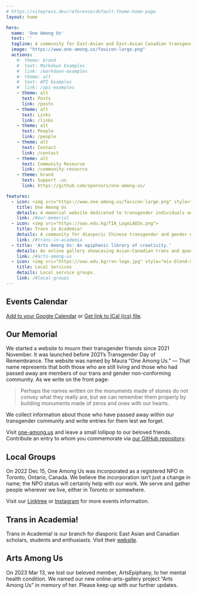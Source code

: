 ```yaml
---
# https://vitepress.dev/reference/default-theme-home-page
layout: home

hero:
  name: 'One Among Us'
  text: ''
  tagline: A community for East-Asian and East-Asian Canadian transgender and gender diverse people.
  image: "https://www.one-among.us/favicon-large.png"
  actions:
    #- theme: brand
    #  text: Markdown Examples
    #  link: /markdown-examples
    #- theme: alt
    #  text: API Examples
    #  link: /api-examples
    - theme: alt
      text: Posts
      link: /posts
    - theme: alt
      text: Links
      link: /links
    - theme: alt
      text: People
      link: /people
    - theme: alt
      text: Contact
      link: /contact
    - theme: alt
      text: Community Resource
      link: /community-resource
    - theme: brand
      text: Support .us
      link: https://github.com/sponsors/one-among-us/

features:
  - icon: <img src="https://www.one-among.us/favicon-large.png" style="padding:8px;">
    title: One Among Us
    details: A memorial website dedicated to transgender individuals and their allies who had passed away.
    link: /#our-memorial
  - icon: <img src="https://oau.edu.kg/TIA_LogoLA@3x.png">
    title: Trans in Academia!
    details: A community for diasporic Chinese transgender and gender non-conforming people who are pursuing their academic goals or careers.
    link: /#trans-in-academia
  - title: 'Arts Among Us: An epiphanic library of creativity.'
    details: An online gallery showcasing Asian-Canadian trans and queer arts.
    link: /#arts-among-us
  - icon: <img src="https://oau.edu.kg/rxn-logo.jpg" style="mix-blend-mode:multiply;">
    title: Local Services
    details: Local service groups.
    link: /#local-groups
---
```


<div :class="$style.outerContent">
<div :class="$style.content" class="vp-doc">

## Events Calendar

<script setup>
import Calendar from './Calendar.vue'
import Carousel from './Carousel.vue'
</script>

<Calendar url="https://calendar.google.com/calendar/ical/c_def3dc162ddaf3b15b3ee419551a2b65068b2493c0ecbbdce7daa867f2bc0aeb%40group.calendar.google.com/public/basic.ics"></Calendar>

[Add to your Google Calendar](https://calendar.google.com/calendar/u/1?cid=Y19kZWYzZGMxNjJkZGFmM2IxNWIzZWU0MTk1NTFhMmI2NTA2OGIyNDkzYzBlY2JiZGNlN2RhYTg2N2YyYmMwYWViQGdyb3VwLmNhbGVuZGFyLmdvb2dsZS5jb20) or [Get link to ICal (ics) file](https://calendar.google.com/calendar/ical/c_def3dc162ddaf3b15b3ee419551a2b65068b2493c0ecbbdce7daa867f2bc0aeb%40group.calendar.google.com/public/basic.ics).

## Our Memorial

We started a website to mourn their transgender friends since 2021 November.
It was launched before 2021’s Transgender Day of Remembrance.
The website was named by Maura “One Among Us.”
— That name represents that both those who are still living and those who had passed away are members of our trans and gender non-conforming community.
As we write on the front page:

> Perhaps the names written on the monuments made of stones do not convey what they really are, but we can remember them properly by building monuments made of zeros and ones with our hearts.

We collect information about those who have passed away within our transgender community and write entries for them lest we forget.

Visit [one-among.us](https://one-among.us) and leave a small lollipop to our beloved friends. Contribute an entry to whom you commemorate via [our GitHub repository](https://github.com/one-among-us/data).

## Local Groups

On 2022 Dec 15, One Among Us was incorporated as a registered NPO in Toronto, Ontario, Canada.
We believe the incorporation isn’t just a change in name; the NPO status will certainly help with our work.
We serve and gather people wherever we live, either in Toronto or somewhere.

Visit our [Linktree](https://linktr.ee/oneamongus) or [Instagram](https://www.instagram.com/oneamongus_ca/) for more events information.

<Carousel />

## Trans in Academia!

Trans in Academia! is our branch for diasporic East Asian and Canadian scholars, students and enthusiasts. Visit their [website](https://oau.edu.kg).

## Arts Among Us

On 2023 Mar 13, we lost our beloved member, ArtsEpiphany, to her mental health condition.
We named our new online-arts-gallery project “Arts Among Us” in memory of her.
Please keep up with our further updates.

</div>
</div>

<style module>
.content {
  max-width: 1152px;
  margin: 0 auto 2rem auto;
}
.outerContent {
  padding: 0 1rem;
}

.logo img {
  content: url("/assets/favicon-new.png");
}
</style>
